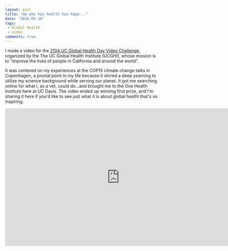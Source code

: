 ```yaml
---
layout: post
title: "He who has health has hope..."
date: "2016-03-16"
tags:
 - Global Health
 - video
comments: true
---
```


I made a video for the [2104 UC Global Health Day Video Challenge](http://www.ucghi.universityofcalifornia.edu/news-events/uc-global-health-day/2014/video-contest-winners.aspx), organized by the The UC Global Health Institute (UCGHI), whose mission is to “improve the lives of people in California and around the world”.

It was centered on my experiences at the COP15 climate change talks in Copenhagen, a pivotal point in my life because it stirred a deep yearning to utilize my science background while serving our planet. It got me searching online for what I, as a vet, could do...and brought me to the One Health Institute here at UC Davis. The video ended up winning first prize, and I'm sharing it here if you'd like to see just what it is about global health that's so inspiring.

<iframe width="750" height="452" src="https://www.youtube.com/embed/5oFje-KNufc" frameborder="0" allowfullscreen></iframe>